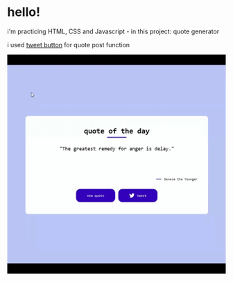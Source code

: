 # hello!

i'm practicing HTML, CSS and Javascript - in this project: 
quote generator

i used [tweet button](https://developer.twitter.com/en/docs/twitter-for-websites/tweet-button/overview) for quote post function


<p align="center"> 
    <img src= "./img/gt-quote-generator.gif" />
</p>
